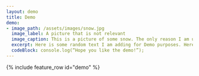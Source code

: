 ```yaml
---
layout: demo
title: Demo
demo:
- image_path: /assets/images/snow.jpg
  image_label: A picture that is not relevant
  image_caption: This is a picture of some snow. The only reason I am using it is because it looks nice.
  excerpt: Here is some random text I am adding for Demo purposes. Here is some random text I am adding for Demo  purposes. Here is some random text I am adding for Demo purposes. Here is some random text I am adding for Demo purposes. Here is some random text I am adding for Demo purposes. Here is some random text I am adding for Demo purposes. Here is some random text I am adding for Demo purposes. Here is some random text I am adding for Demo purposes. Here is some random text I am adding for Demo purposes. Here is some random text I am adding for Demo purposes. Here is some random text I am adding for Demo purposes. Here is some random text I am adding for Demo purposes. Here is some random text I am adding for Demo purposes. Here is some random text I am adding for Demo purposes.
  codeBlock: console.log(“Hope you like the demo!”);
---
```

{% include feature_row id="demo" %}